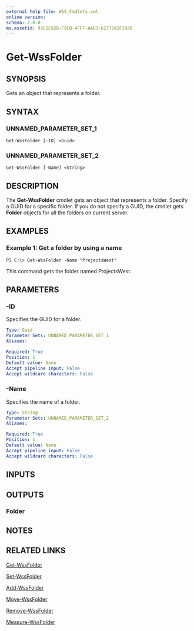```yaml
---
external help file: WSS_Cmdlets.xml
online version: 
schema: 2.0.0
ms.assetid: 93E2E92B-F9CB-4FFF-AAD3-62773A2F193B
---
```


# Get-WssFolder

## SYNOPSIS
Gets an object that represents a folder.

## SYNTAX

### UNNAMED_PARAMETER_SET_1
```
Get-WssFolder [-ID] <Guid>
```

### UNNAMED_PARAMETER_SET_2
```
Get-WssFolder [-Name] <String>
```

## DESCRIPTION
The **Get-WssFolder** cmdlet gets an object that represents a folder.
Specify a GUID for a specific folder.
If you do not specify a GUID, the cmdlet gets **Folder** objects for all the folders on current server.

## EXAMPLES

### Example 1: Get a folder by using a name
```
PS C:\> Get-WssFolder -Name "ProjectsWest"
```

This command gets the folder named ProjectsWest.

## PARAMETERS

### -ID
Specifies the GUID for a folder.

```yaml
Type: Guid
Parameter Sets: UNNAMED_PARAMETER_SET_1
Aliases: 

Required: True
Position: 1
Default value: None
Accept pipeline input: False
Accept wildcard characters: False
```

### -Name
Specifies the name of a folder.

```yaml
Type: String
Parameter Sets: UNNAMED_PARAMETER_SET_2
Aliases: 

Required: True
Position: 1
Default value: None
Accept pipeline input: False
Accept wildcard characters: False
```

## INPUTS

## OUTPUTS

### Folder

## NOTES

## RELATED LINKS

[Get-WssFolder](./Get-WssFolder.md)

[Set-WssFolder](./Set-WssFolder.md)

[Add-WssFolder](./Add-WssFolder.md)

[Move-WssFolder](./Move-WssFolder.md)

[Remove-WssFolder](./Remove-WssFolder.md)

[Measure-WssFolder](./Measure-WssFolder.md)

